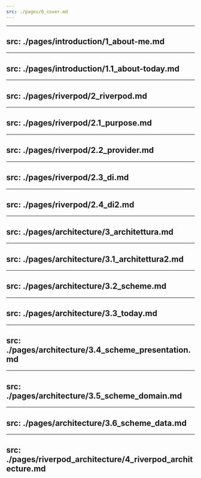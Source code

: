 ```yaml
---
src: ./pages/0_cover.md
---
```



---
src: ./pages/introduction/1_about-me.md
---


---
src: ./pages/introduction/1.1_about-today.md
---


---
src: ./pages/riverpod/2_riverpod.md
---

---
src: ./pages/riverpod/2.1_purpose.md
---

---
src: ./pages/riverpod/2.2_provider.md
---

---
src: ./pages/riverpod/2.3_di.md
---

---
src: ./pages/riverpod/2.4_di2.md
---

---
src: ./pages/architecture/3_architettura.md
---

---
src: ./pages/architecture/3.1_architettura2.md
---

---
src: ./pages/architecture/3.2_scheme.md
---

---
src: ./pages/architecture/3.3_today.md
---

---
src: ./pages/architecture/3.4_scheme_presentation.md
---

---
src: ./pages/architecture/3.5_scheme_domain.md
---

---
src: ./pages/architecture/3.6_scheme_data.md
---

---
src: ./pages/riverpod_architecture/4_riverpod_architecture.md
---

